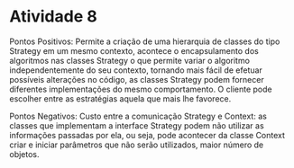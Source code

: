 # Atividade 8
Pontos Positivos: Permite a criação de uma hierarquia de classes do tipo Strategy em um mesmo contexto, acontece o encapsulamento dos algoritmos nas classes Strategy o que permite variar o algoritmo independentemente do seu contexto, tornando mais fácil de efetuar possíveis alterações no código, as classes Strategy podem fornecer diferentes implementações do mesmo comportamento.  O cliente pode escolher entre as estratégias aquela que mais lhe favorece.

Pontos Negativos: Custo entre a comunicação Strategy e Context: as classes que implementam a interface Strategy podem não utilizar as informações passadas por ela, ou seja, pode acontecer da classe Context criar e iniciar parâmetros que não serão utilizados, maior número de objetos.